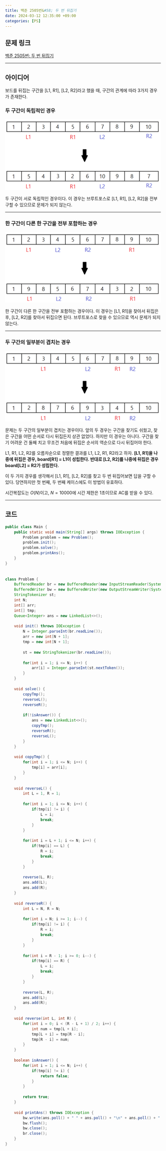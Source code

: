 ```yaml
---
title: 백준 2505번&#58; 두 번 뒤집기
date: 2024-03-12 12:35:00 +09:00
categories: [PS]
---
```


## **문제 링크**
[백준 2505번: 두 번 뒤집기](https://www.acmicpc.net/problem/2505)

---
## **아이디어**
보드를 뒤집는 구간을 [L1, R1], [L2, R2]라고 했을 때, 구간의 관계에 따라 3가지 경우가 존재한다.

### **두 구간이 독립적인 경우**
![](/assets/img/ps/2505/1.png)

두 구간이 서로 독립적인 경우이다. 이 경우는 브루트포스로 [L1, R1], [L2, R2]을 전부 구할 수 있으므로 문제가 되지 않는다.

---

### **한 구간이 다른 한 구간을 전부 포함하는 경우**
![](/assets/img/ps/2505/2.png)

한 구간이 다른 한 구간을 전부 포함하는 경우이다. 이 경우는 [L1, R1]을 찾아서 뒤집은 후, [L2, R2]를 찾아서 뒤집으면 된다. 브루트포스로 찾을 수 있으므로 역시 문제가 되지 않는다.

---

### **두 구간의 일부분이 겹치는 경우**
![](/assets/img/ps/2505/3.png)

문제는 두 구간의 일부분이 겹치는 경우이다. 앞의 두 경우는 구간을 찾기도 쉬웠고, 찾은 구간을 어떤 순서로 다시 뒤집든지 상관 없었다. 하지만 이 경우는 아니다. 구간을 찾기 어려운 건 둘째 치고 무조건 처음에 뒤집은 순서의 역순으로 다시 뒤집어야 한다.

L1, R1, L2, R2를 오름차순으로 정렬한 결과를 L1, L2, R1, R2라고 하자. 
**[L1, R1]을 나중에 뒤집은 경우, board[R1] = L1이 성립한다.  반대로 [L2, R2]를 나중에 뒤집은 경우 board[L2] = R2가 성립한다.**

이 두 가지 경우를 생각해서 [L1, R1], [L2, R2]를 찾고 두 번 뒤집어보면 답을 구할 수 있다. 당연하지만 첫 번째, 두 번째 케이스에도 이 방법이 유효하다.

시간복잡도는 $O(N)$이고, $N = 10000$에 시간 제한은 1초이므로 AC를 받을 수 있다.

---
## **코드**
```java
public class Main {
    public static void main(String[] args) throws IOException {
        Problem problem = new Problem();
        problem.init();
        problem.solve();
        problem.printAns();
    }
}


class Problem {
    BufferedReader br = new BufferedReader(new InputStreamReader(System.in));
    BufferedWriter bw = new BufferedWriter(new OutputStreamWriter(System.out));
    StringTokenizer st;
    int N;
    int[] arr;
    int[] tmp;
    Queue<Integer> ans = new LinkedList<>();

    void init() throws IOException {
        N = Integer.parseInt(br.readLine());
        arr = new int[N + 1];
        tmp = new int[N + 1];

        st = new StringTokenizer(br.readLine());

        for(int i = 1; i <= N; i++) {
            arr[i] = Integer.parseInt(st.nextToken());
        }
    }

    void solve() {
        copyTmp();
        reverseL();
        reverseR();

        if(!isAnswer()) {
            ans = new LinkedList<>();
            copyTmp();
            reverseR();
            reverseL();
        }
    }

    void copyTmp() {
        for(int i = 1; i <= N; i++) {
            tmp[i] = arr[i];
        }
    }

    void reverseL() {
        int L = 1, R = 1;

        for(int i = 1; i <= N; i++) {
            if(tmp[i] != i) {
                L = i;
                break;
            }
        }

        for(int i = L + 1; i <= N; i++) {
            if(tmp[i] == L) {
                R = i;
                break;
            }
        }

        reverse(L, R);
        ans.add(L);
        ans.add(R);
    }

    void reverseR() {
        int L = N, R = N;

        for(int i = N; i >= 1; i--) {
            if(tmp[i] != i) {
                R = i;
                break;
            }
        }

        for(int i = R - 1; i >= 0; i--) {
            if(tmp[i] == R) {
                L = i;
                break;
            }
        }

        reverse(L, R);
        ans.add(L);
        ans.add(R);
    }

    void reverse(int L, int R) {
        for(int i = 0; i < (R - L + 1) / 2; i++) {
            int num = tmp[L + i];
            tmp[L + i] = tmp[R - i];
            tmp[R - i] = num;
        }
    }

    boolean isAnswer() {
        for(int i = 1; i <= N; i++) {
            if(tmp[i] != i) {
                return false;
            }
        }

        return true;
    }

    void printAns() throws IOException {
        bw.write(ans.poll() + " " + ans.poll() + "\n" + ans.poll() + " " + ans.poll());
        bw.flush();
        bw.close();
        br.close();
    }
}
```